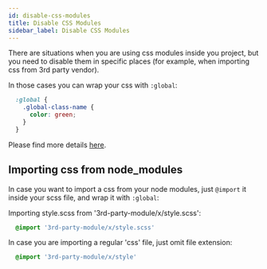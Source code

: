 ```yaml
---
id: disable-css-modules
title: Disable CSS Modules
sidebar_label: Disable CSS Modules
---
```


There are situations when you are using css modules inside you project, but you need to disable them in specific places (for example, when importing css from 3rd party vendor).

In those cases you can wrap your css with `:global`:

```css
  :global {
    .global-class-name {
      color: green;
    }
  }
```

Please find more details [here](https://github.com/css-modules/css-modules#exceptions).

## Importing css from node_modules

In case you want to import a css from your node modules, just `@import` it inside your scss file, and wrap it with `:global`:

Importing style.scss from '3rd-party-module/x/style.scss':

```scss
  @import '3rd-party-module/x/style.scss'
```

In case you are importing a regular 'css' file, just omit file extension:

```scss
  @import '3rd-party-module/x/style'
```
